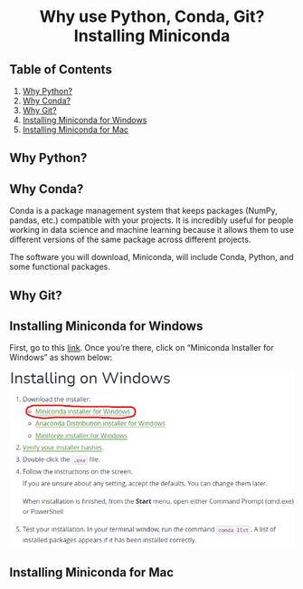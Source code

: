 # <center> Why use Python, Conda, Git? Installing Miniconda </center>

## Table of Contents
1. [Why Python?](#python)
2. [Why Conda?](#conda)
3. [Why Git?](#git)
4. [Installing Miniconda for Windows](#windows)
5. [Installing Miniconda for Mac](#mac)

## Why Python? <a name="python"></a>

## Why Conda? <a name="conda"></a>

Conda is a package management system that keeps packages (NumPy, pandas, etc.) compatible with your projects. It is incredibly useful for people working in data science and machine learning because it allows them to use different versions of the same package across different projects. 

The software you will download, Miniconda, will include Conda, Python, and some functional packages.

## Why Git? <a name="git"></a>

## Installing Miniconda for Windows <a name="windows"></a>

First, go to this [link](https://conda.io/projects/conda/en/latest/user-guide/install/windows.html). Once you’re there, click on “Miniconda Installer for Windows” as shown below:

![Image](images/conda_1.png)

## Installing Miniconda for Mac <a name="mac"></a>
